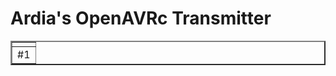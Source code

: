 # Ardia's OpenAVRc Transmitter

<table border="2">
<tr>
<td><img src="" border="0"/></td>
</tr>
<tr>
<td>     #1</td>
</tr>
</table>

